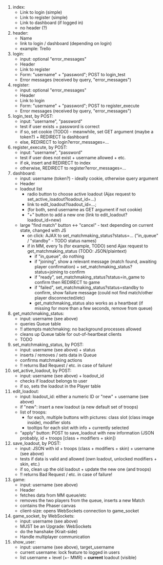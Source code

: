 1. index:
	* Link to login (simple)
	* Link to register (simple)
	* Link to dashboard (if logged in)
	* no header (?)
2. header:
	* Name
	* link to login / dashboard (depending on login)
	* example: Trello
3. login:
	* input: optional "error_messages"
	* Header
	* Link to register
	* Form: "username" + "password"; POST to login_test
	* Error messages (received by query, "error_messages")
4. register:
	* input: optional "error_messages"
	* Header
	* Link to login
	* Form: "username" + "password"; POST to register_execute
	* Error messages (received by query, "error_messages")
5. login_test, by POST:
	* input: "username", "password"
	* test if user exists + password is correct
	* if so, set cookie (TODO) - meanwhile, set GET argument (maybe a token?) + REDIRECT la dashboard
	* else, REDIRECT to login?error_messages=...
6. register_execute, by POST:
	* input: "username", "password"
	* test if user does not exist + username allowed + etc.
	* if ok, insert and REDIRECT to index
	* otherwise, REDIRECT to register?error_messages=...
7. dashboard:
	* input: username (token?) - ideally cookie, otherwise query argument
	* Header
	* loadout list
		* radio button to choose active loadout (Ajax request to set_active_loadout?loadout_id=...)
		* link to edit_loadout?loadout_id=...;
		* (for both, send username as GET argument if not cookie)
		* "+" button to add a new one (link to edit_loadout?loadout_id=new)
	* large "find match" button <-> "cancel" - text depending on current state, changed with JS
		* on click: AJAX to set_matchmaking_status?status=... ("in_queue" / "standby" - TODO status names)
		* if in MM, every 1s (for example, TODO) send Ajax request to get_matchmaking_status (TODO: JSON/plaintext)
			* if "in_queue", do nothing
			* if "joining", show a relevant message (match found, awaiting player confirmation) + set_matchmaking_status?status=joining to confirm
			* if "ready", set_matchmaking_status?status=in_game to confirm then REDIRECT to game
			* if "failed", set_matchmaking_status?status=standby to confirm, show failure message (could not find match/other player disconnected/etc)
			* get_matchmaking_status also works as a heartbeat (if missing for more than a few seconds, remove from queue)
8. get_matchmaking_status:
	* input: username (see above)
	* queries Queue table
	* !! attempts matchmaking: no background processes allowed
	* cleans up Queue table for out-of-heartbeat clients
	* TODO
9. set_matchmaking_status, by POST:
	* input: username (see above) + status
	* inserts / removes / sets data in Queue
	* confirms matchmaking actions
	* !! returns Bad Request / etc. in case of failure!
8. set_active_loadout, by POST:
	* input: username (see above) + loadout_id
	* checks if loadout belongs to user
	* if so, sets the loadout in the Player table
9. edit_loadout:
	* input: loadout_id: either a numeric ID or "new" + username (see above)
	* if "new": insert a new loadout (a new default set of troops)
	* list of troops:
		* for each, multiple buttons with pictures: class slot (class image inside), modifier slots
		* tooltips for each slot with info + currently selected
	* "apply" button: POST to save_loadout with new information (JSON probably, id + troops [class + modifiers + skin])
10. save_loadout, by POST:
	* input: JSON with id + troops (class + modifiers + skin) + username (see above)
	* tests if data is valid and allowed (own loadout, unlocked modifiers + skin, etc.)
	* if so, clean up the old loadout + update the new one (and troops)
	* !! returns Bad Request / etc. in case of failure!
10. game:
	* input: username (see above)
	* Header
	* fetches data from MM queue/etc
	* removes the two players from the queue, inserts a new Match
	* contains the Phaser canvas
	* client-size: opens WebSockets connection to game_socket
11. game_socket, by WebSockets:
	* input: username (see above)
	* MUST be an Upgrade: WebSockets
	* do the hanshake (Krait-side)
	* Handle multiplayer communication
12. show_user:
	* input: username (see above), target_username
	* current username: lock feature to logged in users
	* list username + level (+- MMR) + **current** loadout (visible)